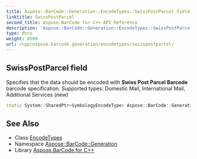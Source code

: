 ```yaml
---
title: Aspose::BarCode::Generation::EncodeTypes::SwissPostParcel field
linktitle: SwissPostParcel
second_title: Aspose.BarCode for C++ API Reference
description: 'Aspose::BarCode::Generation::EncodeTypes::SwissPostParcel field. Specifies that the data should be encoded with Swiss Post Parcel Barcode barcode specification. Supported types: Domestic Mail, International Mail, Additional Services (new) in C++.'
type: docs
weight: 8500
url: /cpp/aspose.barcode.generation/encodetypes/swisspostparcel/
---
```

## SwissPostParcel field


Specifies that the data should be encoded with **Swiss Post Parcel Barcode** barcode specification. Supported types: Domestic Mail, International Mail, Additional Services (new)

```cpp
static System::SharedPtr<SymbologyEncodeType> Aspose::BarCode::Generation::EncodeTypes::SwissPostParcel
```

## See Also

* Class [EncodeTypes](../)
* Namespace [Aspose::BarCode::Generation](../../)
* Library [Aspose.BarCode for C++](../../../)
